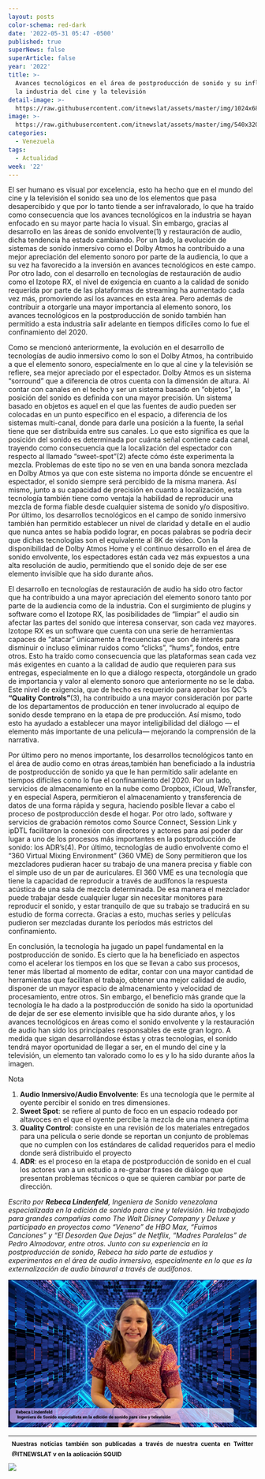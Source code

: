 ```yaml
---
layout: posts
color-schema: red-dark
date: '2022-05-31 05:47 -0500'
published: true
superNews: false
superArticle: false
year: '2022'
title: >-
  Avances tecnológicos en el área de postproducción de sonido y su influencia en
  la industria del cine y la televisión
detail-image: >-
  https://raw.githubusercontent.com/itnewslat/assets/master/img/1024x680/Rebeca-Lindenfeld-g.jpg
image: >-
  https://raw.githubusercontent.com/itnewslat/assets/master/img/540x320/Rebeca-Lindenfeld-p.jpg
categories:
  - Venezuela
tags:
  - Actualidad
week: '22'
---
```

El ser humano es visual por excelencia, esto ha hecho que en el mundo del cine y la televisión el sonido sea uno de los elementos que pasa desapercibido y que por lo tanto tiende a ser infravalorado, lo que ha traído como consecuencia que los avances tecnológicos en la industria se hayan enfocado en su mayor parte hacia lo visual. Sin embargo, gracias al desarrollo en las áreas de sonido envolvente(1) y restauración de audio, dicha tendencia ha estado cambiando. Por un lado, la evolución de sistemas de sonido inmersivo como el Dolby Atmos ha contribuido a una mejor apreciación del elemento sonoro por parte de la audiencia, lo que a su vez ha favorecido a la inversión en avances tecnológicos en este campo. Por otro lado, con el desarrollo en tecnologías de restauración de audio como el Izotope RX, el nivel de exigencia en cuanto a la calidad de sonido requerida por parte de las plataformas de streaming ha aumentado cada vez más, promoviendo así los avances en esta área. Pero además de contribuir a otorgarle una mayor importancia al elemento sonoro, los avances tecnológicos en la postproducción de sonido también han permitido a esta industria salir adelante en tiempos difíciles como lo fue el confinamiento del 2020.

Como se mencionó anteriormente, la evolución en el desarrollo de tecnologías de audio inmersivo como lo son el Dolby Atmos, ha contribuido a que el elemento sonoro, especialmente en lo que al cine y la televisión se refiere, sea mejor apreciado por el espectador. Dolby Atmos es un sistema “sorround” que a diferencia de otros cuenta con la dimensión de altura. Al contar con canales en el techo y ser un sistema basado en “objetos”, la posición del sonido es definida con una mayor precisión. Un sistema basado en objetos es aquel en el que las fuentes de audio pueden ser colocadas en un punto específico en el espacio, a diferencia de los sistemas multi-canal, donde para darle una posición a la fuente, la señal tiene que ser distribuida entre sus canales. Lo que esto significa es que la posición del sonido es determinada por cuánta señal contiene cada canal, trayendo como consecuencia que la localización del espectador con respecto al llamado “sweet-spot”(2) afecte cómo éste experimenta la mezcla. Problemas de este tipo no se ven en una banda sonora mezclada en Dolby Atmos ya que con este sistema no importa dónde se encuentre el espectador, el sonido siempre será percibido de la misma manera. Así mismo, junto a su capacidad de precisión en cuanto a localización, esta tecnología también tiene como ventaja la habilidad de reproducir una mezcla de forma fiable desde cualquier sistema de sonido y/o dispositivo. Por último, los desarrollos tecnológicos en el campo de sonido inmersivo también han permitido establecer un nivel de claridad y detalle en el audio que nunca antes se había podido lograr, en pocas palabras se podría decir que dichas tecnologías son el equivalente al 8K de video. Con la disponibilidad de Dolby Atmos Home y el continuo desarrollo en el área de sonido envolvente, los espectadores están cada vez más expuestos a una alta resolución de audio, permitiendo que el sonido deje de ser ese elemento invisible que ha sido durante años.

El desarrollo en tecnologías de restauración de audio ha sido otro factor que ha contribuido a una mayor apreciación del elemento sonoro tanto por parte de la audiencia como de la industria. Con el surgimiento de plugins y software como el Izotope RX, las posibilidades de “limpiar” el audio sin afectar las partes del sonido que interesa conservar, son cada vez mayores. Izotope RX es un software que cuenta con una serie de herramientas capaces de “atacar” únicamente a frecuencias que son de interés para disminuir o incluso eliminar ruidos como “clicks”, “hums”, fondos, entre otros. Esto ha traído como consecuencia que las plataformas sean cada vez más exigentes en cuanto a la calidad de audio que requieren para sus entregas, especialmente en lo que a diálogo respecta, otorgándole un grado de importancia y valor al elemento sonoro que anteriormente no se le daba. Este nivel de exigencia, que de hecho es requerido para aprobar los QC’s **“Quality Controls”**(3), ha contribuido a una mayor consideración por parte de los departamentos de producción en tener involucrado al equipo de sonido desde temprano en la etapa de pre producción. Así mismo, todo esto ha ayudado a establecer una mayor inteligibilidad del diálogo — el elemento más importante de una película— mejorando la comprensión de la narrativa.

Por último pero no menos importante, los desarrollos tecnológicos tanto en el área de audio como  en otras áreas,también han beneficiado a la industria de postproducción de sonido ya que le han permitido salir adelante en tiempos difíciles como lo fue el confinamiento del 2020. Por un lado, servicios de almacenamiento en la nube como Dropbox, iCloud, WeTransfer, y en especial Aspera, permitieron el almacenamiento y transferencia de datos de una forma rápida y segura, haciendo posible llevar a cabo el proceso de postproducción desde el hogar. Por otro lado, software y servicios de grabación remotos como Source Connect, Session Link y ipDTL facilitaron la conexión con directores y actores para así poder dar lugar a uno de los procesos más importantes en la postproducción de sonido: los ADR’s(4). Por último, tecnologías de audio envolvente como el “360 Virtual Mixing Environment” (360 VME) de Sony permitieron que los mezcladores pudieran hacer su trabajo de una manera precisa y fiable con el simple uso de un par de auriculares. El 360 VME es una tecnología que tiene la capacidad de reproducir a través de audífonos la respuesta acústica de una sala de mezcla determinada. De esa manera el mezclador puede trabajar desde cualquier lugar sin necesitar monitores para reproducir el sonido, y estar tranquilo de que su trabajo se traducirá en su estudio de forma correcta. Gracias a esto, muchas series y películas pudieron ser mezcladas durante los períodos más estrictos del confinamiento.

En conclusión, la tecnología ha jugado un papel fundamental en la postproducción de sonido. Es cierto que la ha beneficiado en aspectos como el acelerar los tiempos en los que se llevan a cabo sus procesos, tener más libertad al momento de editar, contar con una mayor cantidad de herramientas que facilitan el trabajo, obtener una mejor calidad de audio, disponer de un mayor espacio de almacenamiento y velocidad de procesamiento, entre otros. Sin embargo, el beneficio más grande que la tecnología le ha dado a la postproducción de sonido ha sido la oportunidad de dejar de ser ese elemento invisible que ha sido durante años, y los avances tecnológicos en áreas como el sonido envolvente y la restauración de audio han sido los principales responsables de este gran logro. A medida que sigan desarrollándose éstas y otras tecnologías, el sonido tendrá mayor oportunidad de llegar a ser, en el mundo del cine y la televisión, un elemento tan valorado como lo es y lo ha sido durante años la imagen.

Nota 
1. **Audio Inmersivo/Audio Envolvente**: Es una tecnología que le permite al oyente percibir el sonido en tres dimensiones.
1. **Sweet Spot**: se refiere al punto de foco en un espacio rodeado por altavoces en el que el oyente percibe la mezcla de una manera óptima
1. **Quality Control**: consiste en una revisión de los materiales entregados para una película o serie donde se reportan un conjunto de problemas que no cumplen con los estándares de calidad requeridos para el medio donde será distribuido el proyecto
1. **ADR**: es el proceso en la etapa de postproducción de sonido en el cual los actores van a un estudio a re-grabar frases de diálogo que presentan problemas técnicos o que se quieren cambiar por parte de dirección.

_Escrito por **Rebeca Lindenfeld**, Ingeniera de Sonido venezolana especializada en la edición de sonido para cine y televisión. Ha trabajado para grandes compañías como The Walt Disney Company y Deluxe y participado en proyectos como “Veneno” de HBO Max, “Fuimos Canciones” y “El Desorden Que Dejas” de Netflix, “Madres Paralelas” de Pedro Almodovar, entre otros. Junto con su experiencia en la postproducción de sonido, Rebeca ha sido parte de estudios y experimentos en el área de audio inmersivo, especialmente en lo que es la externalización de audio binaural a través de audífonos._






![](https://raw.githubusercontent.com/itnewslat/assets/master/img/540x320/Rebeca-Lindenfeld-p.jpg)

<table style="height: 42px;" width="569">
<tbody>
<tr>
<td style="text-align: justify;"><sub><strong>Nuestras noticias también son publicadas a través de nuestra cuenta en Twitter <a href="https://twitter.com/itnewslat?lang=es">@ITNEWSLAT</a> y en la aplicación <a href="https://squidapp.co/en/">SQUID</a></strong></sub></td>
</tr>
</tbody>
</table>

<img src="https://tracker.metricool.com/c3po.jpg?hash=56f88a41e39ab42c063cc51676587a04"/>
